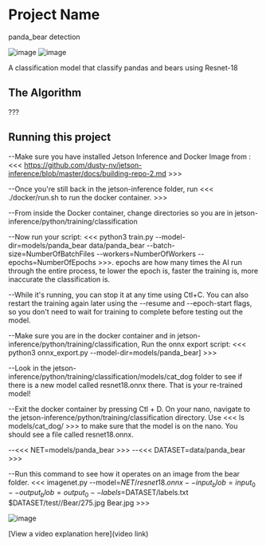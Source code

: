 # Project Name

panda_bear detection

![image](https://github.com/Michael13527/panda_bear-detection/assets/173301284/740a53d8-bf1b-4784-aa3e-f79df6a0f890)
![image](https://github.com/Michael13527/panda_bear-detection/assets/173301284/390eda6c-be4f-4c1c-9f7e-ec86205ba871)

A classification model that classify pandas and bears using Resnet-18

## The Algorithm

???

## Running this project
--Make sure you have installed Jetson Inference and Docker Image from :   <<< https://github.com/dusty-nv/jetson-inference/blob/master/docs/building-repo-2.md >>>

--Once you're still back in the jetson-inference folder, run          <<< ./docker/run.sh to run the docker container. >>>

--From inside the Docker container, change directories so you are in jetson-inference/python/training/classification

--Now run your script:        <<< python3 train.py --model-dir=models/panda_bear data/panda_bear --batch-size=NumberOfBatchFiles --workers=NumberOfWorkers --epochs=NumberOfEpochs >>>. 
        epochs are how many times the AI run through the entire process, te lower the epoch is, faster the training is, more inaccurate the classification is. 

--While it's running, you can stop it at any time using Ctl+C. You can also restart the training again later using the --resume and --epoch-start flags, so you don't need to wait for training to complete before testing out the model.

--Make sure you are in the docker container and in jetson-inference/python/training/classification, Run the onnx export script:          <<< python3 onnx_export.py --model-dir=models/panda_bear] >>>

--Look in the jetson-inference/python/training/classification/models/cat_dog folder to see if there is a new model called resnet18.onnx there. That is your re-trained model!

--Exit the docker container by pressing Ctl + D.
On your nano, navigate to the jetson-inference/python/training/classification directory.
Use <<< ls models/cat_dog/ >>> to make sure that the model is on the nano. You should see a file called resnet18.onnx.

--<<< NET=models/panda_bear >>>
--<<< DATASET=data/panda_bear >>>

--Run this command to see how it operates on an image from the bear folder.      <<< imagenet.py --model=$NET/resnet18.onnx --input_blob=input_0 --output_blob=output_0 --labels=$DATASET/labels.txt $DATASET/test//Bear/275.jpg Bear.jpg >>>

![image](https://github.com/Michael13527/panda_bear-detection/assets/173301284/33ebc332-c4af-4c8f-8f96-6ce01270e914)





[View a video explanation here](video link)
